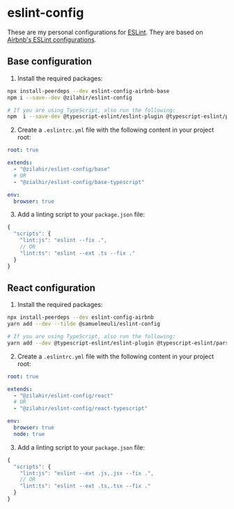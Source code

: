 # eslint-config

These are my personal configurations for [ESLint](https://github.com/eslint/eslint). They are based on [Airbnb's ESLint configurations](https://github.com/airbnb/javascript).

## Base configuration

1. Install the required packages:

```sh
npx install-peerdeps --dev eslint-config-airbnb-base
npm i --save--dev @zilahir/eslint-config

# If you are using TypeScript, also run the following:
npm  i --save-dev @typescript-eslint/eslint-plugin @typescript-eslint/parser
```

2. Create a `.eslintrc.yml` file with the following content in your project root:

```yml
root: true

extends:
  - "@zilahir/eslint-config/base"
  # OR
  - "@zialhir/eslint-config/base-typescript"

env:
  browser: true
```

3. Add a linting script to your `package.json` file:

```js
{
  "scripts": {
    "lint:js": "eslint --fix .",
    // OR
    "lint:ts": "eslint --ext .ts --fix ."
  }
}
```

## React configuration

1. Install the required packages:

```sh
npx install-peerdeps --dev eslint-config-airbnb
yarn add --dev --tilde @samuelmeuli/eslint-config

# If you are using TypeScript, also run the following:
yarn add --dev @typescript-eslint/eslint-plugin @typescript-eslint/parser
```

2. Create a `.eslintrc.yml` file with the following content in your project root:

```yml
root: true

extends:
  - "@zilahir/eslint-config/react"
  # OR
  - "@zilahir/eslint-config/react-typescript"

env:
  browser: true
  node: true
```

3. Add a linting script to your `package.json` file:

```js
{
  "scripts": {
    "lint:js": "eslint --ext .js,.jsx --fix .",
    // OR
    "lint:ts": "eslint --ext .ts,.tsx --fix ."
  }
}
```
